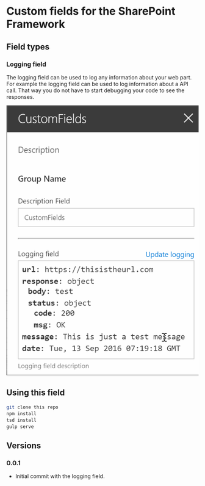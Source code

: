 # Custom fields for the SharePoint Framework

## Field types
### Logging field
The logging field can be used to log any information about your web part. For example the logging field can be used to log information about a API call. That way you do not have to start debugging your code to see the responses.

!['Logging field example'](./assets/custom-logging-field.gif)

## Using this field

```bash
git clone this repo
npm install
tsd install
gulp serve
```

## Versions
### 0.0.1
- Initial commit with the logging field.